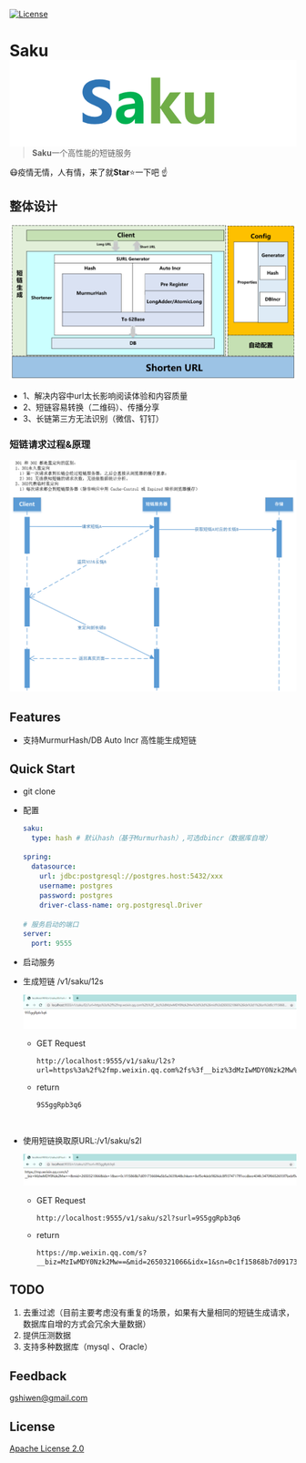 [![License](https://img.shields.io/github/license/apache/incubator-streampipes.svg)](http://www.apache.org/licenses/LICENSE-2.0)

# Saku <img src="./assets/LOGO.png" align="right" />

> **Saku**一个高性能的短链服务







:mask:疫情无情，人有情，来了就**Star**:star:一下吧 :point_up:



## 整体设计

![skau](./assets/saku.png)

- 1、解决内容中url太长影响阅读体验和内容质量
- 2、短链容易转换（二维码）、传播分享
- 3、长链第三方无法识别（微信、钉钉）

### 短链请求过程&原理

![saku-1](./assets/saku1.png)

## Features

- 支持MurmurHash/DB Auto Incr 高性能生成短链

## Quick Start

* git clone

- 配置

  ```yml
  saku:
    type: hash # 默认hash（基于Murmurhash）,可选dbincr（数据库自增）
  
  spring:
    datasource:
      url: jdbc:postgresql://postgres.host:5432/xxx
      username: postgres
      password: postgres
      driver-class-name: org.postgresql.Driver
  
  # 服务启动的端口
  server:
    port: 9555
  
  ```

- 启动服务

- 生成短链 /v1/saku/12s

  

  ![image-20200323091404402](./assets/image-20200323091404402.png)

  - GET Request

    ```url
    http://localhost:9555/v1/saku/l2s?url=https%3a%2f%2fmp.weixin.qq.com%2fs%3f__biz%3dMzIwMDY0Nzk2Mw%3d%3d%26mid%3d2650321066%26idx%3d1%26sn%3d0c1f15868b7d091736684a5b5a3639b4%26chksm%3d8ef5e4deb9826dc8f9374717ff1ecdbee434fc3470f6652693f7bebf9a58491a2ca8b381a57d%26scene%3d21%23wechat_redirect
    ```

  - return

    ```url
    9S5ggRpb3q6
    ```

​    

- 使用短链换取原URL:/v1/saku/s2l

  ![image-20200323091714620](./assets/image-20200323091714620.png)

  - GET Request

    ```url
    http://localhost:9555/v1/saku/s2l?surl=9S5ggRpb3q6
    ```

  - return

    ```url
    https://mp.weixin.qq.com/s?__biz=MzIwMDY0Nzk2Mw==&mid=2650321066&idx=1&sn=0c1f15868b7d091736684a5b5a3639b4&chksm=8ef5e4deb9826dc8f9374717ff1ecdbee434fc3470f6652693f7bebf9a58491a2ca8b381a57d&scene=21#wechat_redirect
    ```

    

  



## TODO

1. 去重过滤（目前主要考虑没有重复的场景，如果有大量相同的短链生成请求，数据库自增的方式会冗余大量数据）
2. 提供压测数据
3. 支持多种数据库（mysql 、Oracle）


## Feedback

 [gshiwen@gmail.com](mailto:gshiwen@gmail.com)

## License

[Apache License 2.0](LICENSE)



